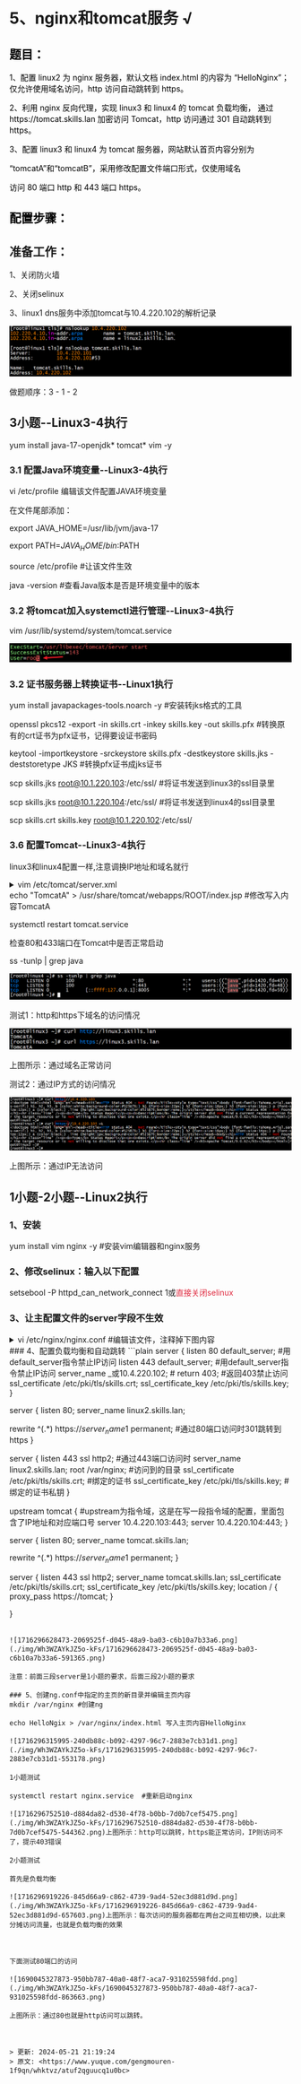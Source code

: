 # 5、nginx和tomcat服务 √

## **<font style="color:rgb(0,0,0);">题目：</font>**
<font style="color:rgb(0,0,0);">1、配置 linux2 为 nginx 服务器，默认文档 index.html 的内容为 “HelloNginx”；仅允许使用域名访问，http 访问自动跳转到 https。 </font>

<font style="color:rgb(0,0,0);">2、利用 nginx 反向代理，实现 linux3 和 linux4 的 tomcat 负载均衡， 通过https://tomcat.skills.lan 加密访问 Tomcat，http 访问通过 301 自动跳转到 https。 </font>

<font style="color:rgb(0,0,0);">3、配置 linux3 和 linux4 为 tomcat 服务器，网站默认首页内容分别为 </font>

<font style="color:rgb(0,0,0);">“tomcatA”和“tomcatB”，采用修改配置文件端口形式，仅使用域名 </font>

<font style="color:rgb(0,0,0);">访问 80 端口 http 和 443 端口 https。</font>

## <font style="color:rgb(0,0,0);">配置步骤：</font>
## 准备工作：
1、关闭防火墙

2、关闭selinux

3、linux1 dns服务中添加tomcat与10.4.220.102的解析记录

![1716297561586-5cb36edc-d742-4096-ab21-9f7bc17741b7.png](./img/Wh3WZAYkJZ5o-kFs/1716297561586-5cb36edc-d742-4096-ab21-9f7bc17741b7-101770.png)



做题顺序：3 - 1 - 2

## 3小题--Linux3-4执行
yum install java-17-openjdk* tomcat* vim -y

### 3.1 配置Java环境变量--Linux3-4执行
 vi /etc/profile 编辑该文件配置JAVA环境变量

在文件尾部添加：

export JAVA_HOME=/usr/lib/jvm/java-17

export PATH=$JAVA_HOME/bin:$PATH

source /etc/profile  #让该文件生效

java -version #查看Java版本是否是环境变量中的版本

### 3.2 将tomcat加入systemctl进行管理--Linux3-4执行
vim /usr/lib/systemd/system/tomcat.service

![1690043485393-0c46fe7c-1821-4905-b476-53350219a6f9.png](./img/Wh3WZAYkJZ5o-kFs/1690043485393-0c46fe7c-1821-4905-b476-53350219a6f9-166802.png)

### 3.2 证书服务器上转换证书--Linux1执行
yum install javapackages-tools.noarch -y  #安装转jks格式的工具

openssl pkcs12 -export -in skills.crt -inkey skills.key -out skills.pfx #转换原有的crt证书为pfx证书，记得要设证书密码 

keytool -importkeystore -srckeystore skills.pfx -destkeystore skills.jks -deststoretype JKS #转换pfx证书成jks证书



scp skills.jks root@10.1.220.103:/etc/ssl/  #将证书发送到linux3的ssl目录里

scp skills.jks root@10.1.220.104:/etc/ssl/  #将证书发送到linux4的ssl目录里

scp skills.crt skills.key root@10.1.220.102:/etc/ssl/

### 3.6 配置Tomcat--Linux3-4执行
linux3和linux4配置一样,注意调换IP地址和域名就行

<details class="lake-collapse"><summary id="u89b0a227"><span class="ne-text">vim /etc/tomcat/server.xml </span></summary><p id="u128f1a39" class="ne-p"><img src="https://cdn.nlark.com/yuque/0/2024/png/33622884/1716295759285-9beb2caa-28da-4f55-ba49-023d28ac79e4.png" width="1374.2222222222222" id="u929d5bb7" class="ne-image"></p><p id="u17f66ae9" class="ne-p"><img src="https://cdn.nlark.com/yuque/0/2024/png/33622884/1716295833609-e238db88-f66f-4e47-94c1-2189651c7979.png" width="1268" id="ub4a5298c" class="ne-image"></p><p id="u6955abc3" class="ne-p"><img src="https://cdn.nlark.com/yuque/0/2024/png/33622884/1716295942691-6ad6e306-b08d-4f90-9d00-55d083efe211.png" width="1507.5555555555557" id="u94dbf309" class="ne-image"></p></details>
echo "TomcatA" > /usr/share/tomcat/webapps/ROOT/index.jsp #修改写入内容TomcatA

systemctl restart tomcat.service

检查80和433端口在Tomcat中是否正常启动

ss -tunlp | grep java

![1690043806316-59c110cb-e04c-48bb-830d-80070587ae80.png](./img/Wh3WZAYkJZ5o-kFs/1690043806316-59c110cb-e04c-48bb-830d-80070587ae80-511671.png)

测试1：http和https下域名的访问情况

![1716294114887-8981e7cc-b343-4d7a-8c7d-f8c166ce3c1e.png](./img/Wh3WZAYkJZ5o-kFs/1716294114887-8981e7cc-b343-4d7a-8c7d-f8c166ce3c1e-333863.png)

上图所示：通过域名正常访问

测试2：通过IP方式的访问情况

![1716295482494-0aabf095-361d-4f8f-bb5c-81f05e4cf696.png](./img/Wh3WZAYkJZ5o-kFs/1716295482494-0aabf095-361d-4f8f-bb5c-81f05e4cf696-746649.png)

上图所示：通过IP无法访问

## 1小题-2小题--Linux2执行
### 1、安装
yum install vim nginx -y #安装vim编辑器和nginx服务

### 2、修改selinux：输入以下配置
setsebool -P httpd_can_network_connect 1或<font style="color:#DF2A3F;">直接关闭selinux</font>

### 3、让主配置文件的server字段不生效
<details class="lake-collapse"><summary id="uc665c6d5"><span class="ne-text">vi /etc/nginx/nginx.conf #编辑该文件，注释掉下图内容</span></summary><p id="ua9d143e2" class="ne-p"><img src="https://cdn.nlark.com/yuque/0/2023/png/33622884/1690044981113-0645f110-a982-4316-91e2-6fb24e876b76.png" width="1446" id="XTu6Z" class="ne-image"></p></details>
### 4、配置负载均衡和自动跳转
```plain
server {
listen 80 default_server;     #用default_server指令禁止IP访问
listen 443 default_server;    #用default_server指令禁止IP访问
server_name _或10.4.220.102;	#
return 403;	#返回403禁止访问
ssl_certificate /etc/pki/tls/skills.crt;
ssl_certificate_key /etc/pki/tls/skills.key;
}

server {
listen 80;
server_name linux2.skills.lan;

rewrite ^(.*) https://$server_name$1 permanent;   #通过80端口访问时301跳转到https
}

server {
listen 443 ssl http2;  #通过443端口访问时
server_name linux2.skills.lan;
root /var/nginx;	#访问到的目录
ssl_certificate /etc/pki/tls/skills.crt;	#绑定的证书
ssl_certificate_key /etc/pki/tls/skills.key;	#绑定的证书私钥
}

upstream tomcat {	#upstream为指令域，这是在写一段指令域的配置，里面包含了IP地址和对应端口号
server 10.4.220.103:443;
server 10.4.220.104:443;
}

server {
listen 80;
server_name tomcat.skills.lan;

rewrite ^(.*) https://$server_name$1 permanent;
}

server {
listen 443 ssl http2;
server_name tomcat.skills.lan;
ssl_certificate /etc/pki/tls/skills.crt;
ssl_certificate_key /etc/pki/tls/skills.key;
location / {
proxy_pass https://tomcat;
}

}
```

![1716296628473-2069525f-d045-48a9-ba03-c6b10a7b33a6.png](./img/Wh3WZAYkJZ5o-kFs/1716296628473-2069525f-d045-48a9-ba03-c6b10a7b33a6-591365.png)

注意：前面三段server是1小题的要求，后面三段2小题的要求

### 5、创建ng.conf中指定的主页的新目录并编辑主页内容
mkdir /var/nginx #创建ng

echo HelloNgix > /var/nginx/index.html 写入主页内容HelloNginx

![1716296315995-240db88c-b092-4297-96c7-2883e7cb31d1.png](./img/Wh3WZAYkJZ5o-kFs/1716296315995-240db88c-b092-4297-96c7-2883e7cb31d1-553178.png)

1小题测试

systemctl restart nginx.service  #重新启动nginx

![1716296752510-d884da82-d530-4f78-b0bb-7d0b7cef5475.png](./img/Wh3WZAYkJZ5o-kFs/1716296752510-d884da82-d530-4f78-b0bb-7d0b7cef5475-544362.png)上图所示：http可以跳转，https能正常访问，IP则访问不了，提示403错误

2小题测试

首先是负载均衡

![1716296919226-845d66a9-c862-4739-9ad4-52ec3d881d9d.png](./img/Wh3WZAYkJZ5o-kFs/1716296919226-845d66a9-c862-4739-9ad4-52ec3d881d9d-657603.png)上图所示：每次访问的服务器都在两台之间互相切换，以此来分摊访问流量，也就是负载均衡的效果



下面测试80端口的访问

![1690045327873-950bb787-40a0-48f7-aca7-931025598fdd.png](./img/Wh3WZAYkJZ5o-kFs/1690045327873-950bb787-40a0-48f7-aca7-931025598fdd-863663.png)

上图所示：通过80也就是http访问可以跳转。



> 更新: 2024-05-21 21:19:24  
> 原文: <https://www.yuque.com/gengmouren-1f9qn/whktvz/atuf2qguucq1u0bc>